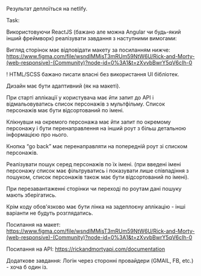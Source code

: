 Результат деплоїться на netlify.

Task:

Використовуючи ReaсtJS (бажано але можна Angular чи будь-який інший фреймворк) реалізувати завдання з наступними вимогами:

Вигляд сторінок має відповідати макету за посиланням нижче: https://www.figma.com/file/wsndIMMisT3mRUm59NtW6U/Rick-and-Morty-(web-responsive)-(Community)?node-id=0%3A1&t=zXvvbBwrY5qV6cIh-0

! HTML/SCSS бажано писати власні без використання UI бібліотек.

Дизайн має бути адаптивний (як на макеті).

При старті аплікації у користувача має йти запит до API і відмальовуватись список персонажів з мультфільму. Список персонажів має бути відсортований по імені.

Клікнувши на окремого персонажа має йти запит по окремому персонажу і бути перенаправлення на інший роут з більш детальною інформацією про нього.

Кнопка “go back” має перенаправляти на попередній роут зі списком персонажів.

Реалізувати пошук серед персонажів по їх імені. (при введені імені персонажу список має фільтруватись і показувати лише співпадіння з пошуком, список персонажів також має бути відсортований по імені).

При перезавантаженні сторінки чи переході по роутам дані пошуку мають зберігатись.

Крім коду обов'язково має бути лінка на задеплоєну аплікацію - інші варіанти не будуть розглядатись.

Посилання на макет: https://www.figma.com/file/wsndIMMisT3mRUm59NtW6U/Rick-and-Morty-(web-responsive)-(Community)?node-id=0%3A1&t=zXvvbBwrY5qV6cIh-0

Посилання на API: https://rickandmortyapi.com/documentation

Додаткове завдання: Логін через сторонні провайдери (GMAIL, FB, etc.) - хоча б один із.
